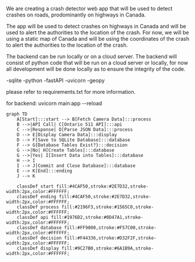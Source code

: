 We are creating a crash detector web app that will be used to detect crashes on roads, prodominantly on highways in Canada.

The app will be used to detect crashes on highways in Canada and will be used to alert the authorities to the location of the crash. For now, we will be using a static map of Canada and will be using the coordinates of the crash to alert the authorities to the location of the crash.

The backend can be run locally or on a cloud server. The backend will consist of python code that will be run on a cloud server or locally, for now all development will be done locally as to ensure the integrity of the code.

-sqlite
-python
-fastAPI
-uvicorn
-geopy

please refer to requirements.txt for more information.

for backend:
uvicorn main:app --reload


```mermaid
graph TD
    A[Start]:::start --> B[Fetch Camera Data]:::process
    B -->|API Call| C[Ontario 511 API]:::api
    C -->|Response| D[Parse JSON Data]:::process
    D --> E[Display Camera Data]:::display
    D --> F[Save to SQLite Database]:::database
    F --> G{Database Tables Exist?}:::decision
    G -->|No| H[Create Tables]:::database
    G -->|Yes| I[Insert Data into Tables]:::database
    H --> I
    I --> J[Commit and Close Database]:::database
    E --> K[End]:::ending
    J --> K

    classDef start fill:#4CAF50,stroke:#2E7D32,stroke-width:2px,color:#FFFFFF;
    classDef ending fill:#4CAF50,stroke:#2E7D32,stroke-width:2px,color:#FFFFFF;
    classDef process fill:#2196F3,stroke:#1565C0,stroke-width:2px,color:#FFFFFF;
    classDef api fill:#1976D2,stroke:#0D47A1,stroke-width:2px,color:#FFFFFF;
    classDef database fill:#FF9800,stroke:#F57C00,stroke-width:2px,color:#FFFFFF;
    classDef decision fill:#F44336,stroke:#D32F2F,stroke-width:2px,color:#FFFFFF;
    classDef display fill:#9C27B0,stroke:#6A1B9A,stroke-width:2px,color:#FFFFFF;
